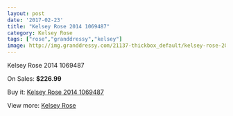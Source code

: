 ```yaml
---
layout: post
date: '2017-02-23'
title: "Kelsey Rose 2014 1069487"
category: Kelsey Rose
tags: ["rose","granddressy","kelsey"]
image: http://img.granddressy.com/21137-thickbox_default/kelsey-rose-2014-1069487.jpg
---
```

Kelsey Rose 2014 1069487

On Sales: **$226.99**
<a href="https://www.granddressy.com/en/kelsey-rose/20110-kelsey-rose-2014-1069487.html"><amp-img layout="responsive" width="600" height="600" src="//img.granddressy.com/21137-thickbox_default/kelsey-rose-2014-1069487.jpg" alt="Kelsey Rose 2014 1069487 0" /></a>

Buy it: [Kelsey Rose 2014 1069487](https://www.granddressy.com/en/kelsey-rose/20110-kelsey-rose-2014-1069487.html "Kelsey Rose 2014 1069487")

View more: [Kelsey Rose](https://www.granddressy.com/en/221-kelsey-rose "Kelsey Rose")